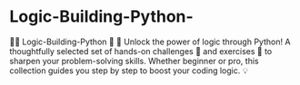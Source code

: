 # Logic-Building-Python-
🧠✨ Logic-Building-Python 🐍 
🚀 Unlock the power of logic through Python! A thoughtfully selected set of hands-on challenges 🧩 and exercises 🔁 to sharpen your problem-solving skills. 
Whether beginner or pro, this collection guides you step by step to boost your coding logic. 💡
